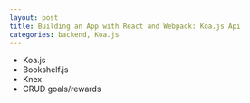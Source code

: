 ```yaml
---
layout: post
title: Building an App with React and Webpack: Koa.js Api
categories: backend, Koa.js
---
```


* Koa.js
* Bookshelf.js
* Knex
* CRUD goals/rewards

